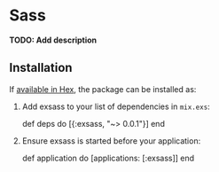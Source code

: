 # Sass

**TODO: Add description**

## Installation

If [available in Hex](https://hex.pm/docs/publish), the package can be installed as:

  1. Add exsass to your list of dependencies in `mix.exs`:

        def deps do
          [{:exsass, "~> 0.0.1"}]
        end

  2. Ensure exsass is started before your application:

        def application do
          [applications: [:exsass]]
        end
